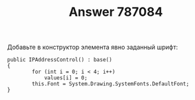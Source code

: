﻿---
title: "Answer 787084"
se.owner.user_id: 240512
se.owner.display_name: "MSDN.WhiteKnight"
se.owner.link: "https://ru.stackoverflow.com/users/240512/msdn-whiteknight"
se.answer_id: 787084
se.question_id: 787069
se.post_type: answer
se.score: 1
se.is_accepted: True
---
<p>Добавьте в конструктор элемента явно заданный шрифт:</p>

<pre><code>public IPAddressControl() : base()
{
        for (int i = 0; i &lt; 4; i++)
            values[i] = 0;
        this.Font = System.Drawing.SystemFonts.DefaultFont;
}
</code></pre>
